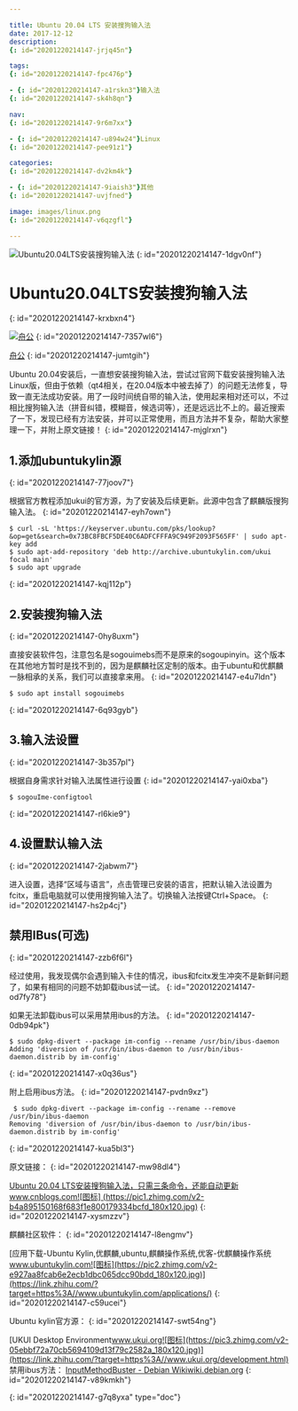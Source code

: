 ```yaml
---

title: Ubuntu 20.04 LTS 安装搜狗输入法
date: 2017-12-12
description:
{: id="20201220214147-jrjq45n"}

tags:
{: id="20201220214147-fpc476p"}

- {: id="20201220214147-a1rskn3"}输入法
{: id="20201220214147-sk4h8qn"}

nav:
{: id="20201220214147-9r6m7xx"}

- {: id="20201220214147-u894w24"}Linux
{: id="20201220214147-pee91z1"}

categories:
{: id="20201220214147-dv2km4k"}

- {: id="20201220214147-9iaish3"}其他
{: id="20201220214147-uvjfned"}

image: images/linux.png
{: id="20201220214147-v6qzgfl"}

---
```


![Ubuntu20.04LTS安装搜狗输入法](https://pic1.zhimg.com/v2-0528c3ad69dfe7d8567e5f4bc99bcc5b_1440w.jpg?source=172ae18b)
{: id="20201220214147-1dgv0nf"}

# Ubuntu20.04LTS安装搜狗输入法
{: id="20201220214147-krxbxn4"}

[![舟公](https://pic3.zhimg.com/v2-a6ca19495b3ada24210aefdafdb40574_xs.jpg?source=172ae18b)](//www.zhihu.com/people/zhou-gong-87-23)
{: id="20201220214147-7357wl6"}

[舟公](//www.zhihu.com/people/zhou-gong-87-23)
{: id="20201220214147-jumtgih"}

Ubuntu 20.04安装后，一直想安装搜狗输入法，尝试过官网下载安装搜狗输入法Linux版，但由于依赖（qt4相关，在20.04版本中被去掉了）的问题无法修复，导致一直无法成功安装。用了一段时间统自带的输入法，使用起来相对还可以，不过相比搜狗输入法（拼音纠错，模糊音，候选词等），还是远远比不上的。最近搜索了一下，发现已经有方法安装，并可以正常使用，而且方法并不复杂，帮助大家整理一下，并附上原文链接！
{: id="20201220214147-mjglrxn"}

## 1.添加ubuntukylin源
{: id="20201220214147-77joov7"}

根据官方教程添加ukui的官方源，为了安装及后续更新。此源中包含了麒麟版搜狗输入法。
{: id="20201220214147-eyh7own"}

```
$ curl -sL 'https://keyserver.ubuntu.com/pks/lookup?&op=get&search=0x73BC8FBCF5DE40C6ADFCFFFA9C949F2093F565FF' | sudo apt-key add
$ sudo apt-add-repository 'deb http://archive.ubuntukylin.com/ukui focal main'
$ sudo apt upgrade
```
{: id="20201220214147-kqj112p"}

## 2.安装搜狗输入法
{: id="20201220214147-0hy8uxm"}

直接安装软件包，注意包名是sogouimebs而不是原来的sogoupinyin。这个版本在其他地方暂时是找不到的，因为是麒麟社区定制的版本。由于ubuntu和优麒麟一脉相承的关系，我们可以直接拿来用。
{: id="20201220214147-e4u7ldn"}

```
$ sudo apt install sogouimebs
```
{: id="20201220214147-6q93gyb"}

## 3.输入法设置
{: id="20201220214147-3b357pl"}

根据自身需求针对输入法属性进行设置
{: id="20201220214147-yai0xba"}

```
$ sogouIme-configtool 
```
{: id="20201220214147-rl6kie9"}

## 4.设置默认输入法
{: id="20201220214147-2jabwm7"}

进入设置，选择“区域与语言”，点击管理已安装的语言，把默认输入法设置为fcitx，重启电脑就可以使用搜狗输入法了。切换输入法按键Ctrl+Space。
{: id="20201220214147-hs2p4cj"}

## 禁用IBus(可选)
{: id="20201220214147-zzb6f6l"}

经过使用，我发现偶尔会遇到输入卡住的情况，ibus和fcitx发生冲突不是新鲜问题了，如果有相同的问题不妨卸载ibus试一试。
{: id="20201220214147-od7fy78"}

如果无法卸载ibus可以采用禁用ibus的方法。
{: id="20201220214147-0db94pk"}

```
$ sudo dpkg-divert --package im-config --rename /usr/bin/ibus-daemon
Adding 'diversion of /usr/bin/ibus-daemon to /usr/bin/ibus-daemon.distrib by im-config'
```
{: id="20201220214147-x0q36us"}

附上启用ibus方法。
{: id="20201220214147-pvdn9xz"}

```
 $ sudo dpkg-divert --package im-config --rename --remove /usr/bin/ibus-daemon
Removing 'diversion of /usr/bin/ibus-daemon to /usr/bin/ibus-daemon.distrib by im-config'
```
{: id="20201220214147-kua5bl3"}

原文链接：
{: id="20201220214147-mw98dl4"}

[Ubuntu 20.04 LTS安装搜狗输入法，只需三条命令，还能自动更新​www.cnblogs.com![图标]
(https://pic1.zhimg.com/v2-b4a895150168f683f1e800179334bcfd_180x120.jpg)](https://link.zhihu.com/?target=https%3A//www.cnblogs.com/cocode/p/12875555.html)
{: id="20201220214147-xysmzzv"}

麒麟社区软件：
{: id="20201220214147-l8engmv"}

[应用下载-Ubuntu Kylin,优麒麟,ubuntu,麒麟操作系统,优客-优麒麟操作系统​www.ubuntukylin.com![图标](https://pic2.zhimg.com/v2-e927aa8fcab6e2ecb1dbc065dcc90bdd_180x120.jpg)](https://link.zhihu.com/?target=https%3A//www.ubuntukylin.com/applications/)
{: id="20201220214147-c59ucei"}

Ubuntu kylin官方源：
{: id="20201220214147-swt54ng"}

[UKUI Desktop Environment​www.ukui.org![图标](https://pic3.zhimg.com/v2-05ebbf72a70cb5694109d13f79c2582a_180x120.jpg)](https://link.zhihu.com/?target=https%3A//www.ukui.org/development.html)
禁用ibus方法：
[InputMethodBuster - Debian Wiki​wiki.debian.org](https://link.zhihu.com/?target=https%3A//wiki.debian.org/InputMethodBuster)
{: id="20201220214147-v89kmkh"}


{: id="20201220214147-g7q8yxa" type="doc"}
